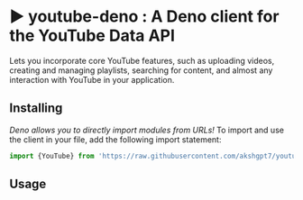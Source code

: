 # :arrow_forward: youtube-deno : A Deno client for the YouTube Data API 
Lets you incorporate core YouTube features, such as uploading videos, creating and managing playlists, searching for content, and almost any interaction with YouTube in your application.

## Installing
*Deno allows you to directly import modules from URLs!*
To import and use the client in your file, add the following import statement:
```ts
import {YouTube} from 'https://raw.githubusercontent.com/akshgpt7/youtube-api-deno/master/src/mod.ts';
```
## Usage

